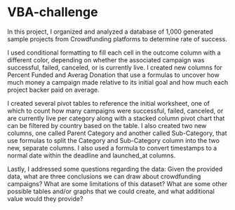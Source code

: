 # VBA-challenge
In this project, I organized and analyzed a database of 1,000 generated sample projects from Crowdfunding platforms to determine rate of success.

I used conditional formatting to fill each cell in the outcome column with a different color, depending on whether the associated campaign was successful, failed, canceled, or is currently live. I created new columns for Percent Funded and Averag Donation that use a formulas to uncover how much money a campaign made relative to its initial goal and how much each project backer paid on average.

I created several pivot tables to reference the initial worksheet, one of which to count how many campaigns were successful, failed, canceled, or are currently live per category along with a stacked column pivot chart that can be filtered by country based on the table. I also created two new columns, one called Parent Category and another called Sub-Category, that use formulas to split the Category and Sub-Category column into the two new, separate columns. I also used a formula to convert timestamps to a normal date within the deadline and launched_at columns.

Lastly, I addressed some questions regarding the data:
Given the provided data, what are three conclusions we can draw about crowdfunding campaigns?
What are some limitations of this dataset?
What are some other possible tables and/or graphs that we could create, and what additional value would they provide?
